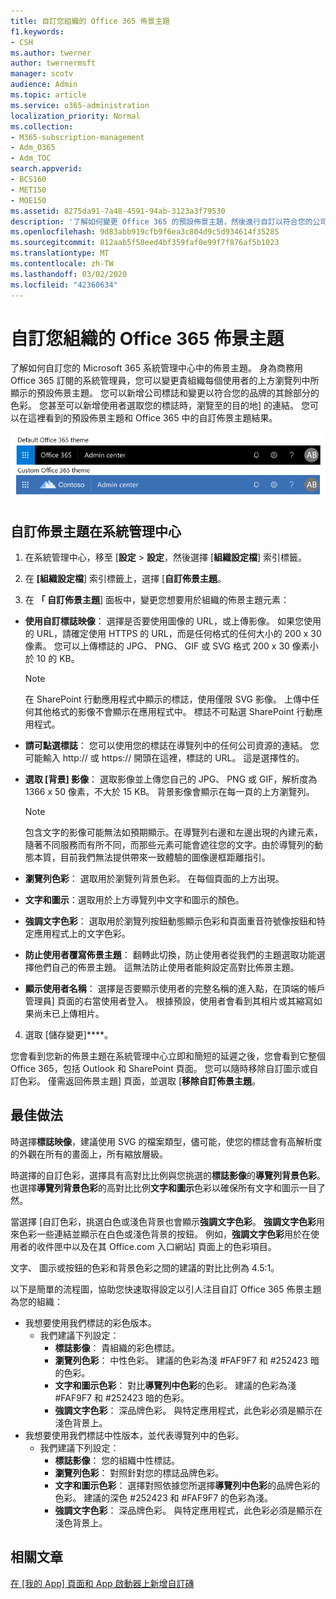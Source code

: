 ```yaml
---
title: 自訂您組織的 Office 365 佈景主題
f1.keywords:
- CSH
ms.author: twerner
author: twernermsft
manager: scotv
audience: Admin
ms.topic: article
ms.service: o365-administration
localization_priority: Normal
ms.collection:
- M365-subscription-management
- Adm_O365
- Adm_TOC
search.appverid:
- BCS160
- MET150
- MOE150
ms.assetid: 8275da91-7a48-4591-94ab-3123a3f79530
description: '了解如何變更 Office 365 的預設佈景主題，然後進行自訂以符合您的公司標誌或色彩。 '
ms.openlocfilehash: 9d83abb919cfb9f6ea3c804d9c5d934614f35285
ms.sourcegitcommit: 812aab5f58eed4bf359faf0e99f7f876af5b1023
ms.translationtype: MT
ms.contentlocale: zh-TW
ms.lasthandoff: 03/02/2020
ms.locfileid: "42360634"
---
```

# <a name="customize-the-office-365-theme-for-your-organization"></a>自訂您組織的 Office 365 佈景主題

了解如何自訂您的 Microsoft 365 系統管理中心中的佈景主題。 身為商務用 Office 365 訂閱的系統管理員，您可以變更貴組織每個使用者的上方瀏覽列中所顯示的預設佈景主題。 您可以新增公司標誌和變更以符合您的品牌的其餘部分的色彩。 您甚至可以新增使用者選取您的標誌時，瀏覽至的目的地] 的連結。 您可以在這裡看到的預設佈景主題和 Office 365 中的自訂佈景主題結果。
  
![預設 Office 365 佈景主題及自訂 Office 365](../../media/e2cbc922-b424-4683-8c5c-fdbcbd0ce844.png)
  
## <a name="customize-your-theme-in-the-admin-center"></a>自訂佈景主題在系統管理中心

1. 在系統管理中心，移至 [**設定** \> **設定**，然後選擇 [**組織設定檔**] 索引標籤。

2. 在 **[組織設定檔**] 索引標籤上，選擇 [**自訂佈景主題**。

3. 在 **「 自訂佈景主題**] 面板中，變更您想要用於組織的佈景主題元素：
    
  - **使用自訂標誌映像**： 選擇是否要使用圖像的 URL，或上傳影像。 如果您使用的 URL，請確定使用 HTTPS 的 URL，而是任何格式的任何大小的 200 x 30 像素。 您可以上傳標誌的 JPG、 PNG、 GIF 或 SVG 格式 200 x 30 像素小於 10 的 KB。

    > [!NOTE]
    > 在 SharePoint 行動應用程式中顯示的標誌，使用僅限 SVG 影像。 上傳中任何其他格式的影像不會顯示在應用程式中。 標誌不可點選 SharePoint 行動應用程式。
    
  - **請可點選標誌**： 您可以使用您的標誌在導覽列中的任何公司資源的連結。 您可能輸入 http:// 或 https:// 開頭在這裡，標誌的 URL。 這是選擇性的。
    
  - **選取 [背景] 影像**： 選取影像並上傳您自己的 JPG、 PNG 或 GIF，解析度為 1366 x 50 像素，不大於 15 KB。 背景影像會顯示在每一頁的上方瀏覽列。
    
    > [!NOTE]
    > 包含文字的影像可能無法如預期顯示。在導覽列右邊和左邊出現的內建元素，隨著不同服務而有所不同，而那些元素可能會遮往您的文字。由於導覽列的動態本質，目前我們無法提供帶來一致體驗的圖像邊框距離指引。 
    
  - **瀏覽列色彩**： 選取用於瀏覽列背景色彩。 在每個頁面的上方出現。
    
  - **文字和圖示**：選取用於上方導覽列中文字和圖示的顏色。
    
  - **強調文字色彩**： 選取用於瀏覽列按鈕動態顯示色彩和頁面重音符號像按鈕和特定應用程式上的文字色彩。

   - **防止使用者覆寫佈景主題**： 翻轉此切換，防止使用者從我們的主題選取功能選擇他們自己的佈景主題。 這無法防止使用者能夠設定高對比佈景主題。
      
  - **顯示使用者名稱**： 選擇是否要顯示使用者的完整名稱的進入點，在頂端的帳戶管理員] 頁面的右當使用者登入。 根據預設，使用者會看到其相片或其縮寫如果尚未已上傳相片。
    
4. 選取 [儲存變更]****。
    
您會看到您新的佈景主題在系統管理中心立即和簡短的延遲之後，您會看到它整個 Office 365，包括 Outlook 和 SharePoint 頁面。 您可以隨時移除自訂圖示或自訂色彩。 僅需返回佈景主題] 頁面，並選取 [**移除自訂佈景主題**。
  
## <a name="best-practices"></a>最佳做法

時選擇**標誌映像**，建議使用 SVG 的檔案類型，儘可能，使您的標誌會有高解析度的外觀在所有的畫面上，所有縮放層級。

時選擇的自訂色彩，選擇具有高對比比例與您挑選的**標誌影像**的**導覽列背景色彩**。 也選擇**導覽列背景色彩**的高對比比例**文字和圖示**色彩以確保所有文字和圖示一目了然。

當選擇 [自訂色彩，挑選白色或淺色背景也會顯示**強調文字色彩**。 **強調文字色彩**用來色彩一些連結並顯示在白色或淺色背景的按鈕。 例如，**強調文字色彩**用於在使用者的收件匣中以及在其 Office.com 入口網站] 頁面上的色彩項目。 
  
文字、 圖示或按鈕的色彩和背景色彩之間的建議的對比比例為 4.5:1。

以下是簡單的流程圖，協助您快速取得設定以引人注目自訂 Office 365 佈景主題為您的組織：
  - 我想要使用我們標誌的彩色版本。
    - 我們建議下列設定：
      - **標誌影像**： 貴組織的彩色標誌。
      - **瀏覽列色彩**： 中性色彩。 建議的色彩為淺 #FAF9F7 和 #252423 暗的色彩。
      - **文字和圖示色彩**： 對比**導覽列中色彩**的色彩。 建議的色彩為淺 #FAF9F7 和 #252423 暗的色彩。
      - **強調文字色彩**： 深品牌色彩。 與特定應用程式，此色彩必須是顯示在淺色背景上。
  - 我想要使用我們標誌中性版本，並代表導覽列中的色彩。
    - 我們建議下列設定：
      - **標誌影像**： 您的組織中性標誌。
      - **瀏覽列色彩**： 對照針對您的標誌品牌色彩。
      - **文字和圖示色彩**： 選擇對照依據您所選擇**導覽列中色彩**的品牌色彩的色彩。 建議的深色 #252423 和 #FAF9F7 的色彩為淺。
      - **強調文字色彩**： 深品牌色彩。 與特定應用程式，此色彩必須是顯示在淺色背景上。
  
## <a name="related-articles"></a>相關文章

[在 [我的 App] 頁面和 App 啟動器上新增自訂磚](../manage/customize-the-app-launcher.md)
  
  

